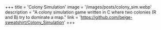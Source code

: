 +++
title = 'Colony Simulation'
image = '/images/posts/colony_sim.webp'
description = "A colony simulation game written in C where two colonies (R and B) try to dominate a map."
link = 'https://github.com/beige-sweatshirt/Colony_Simulation'
+++